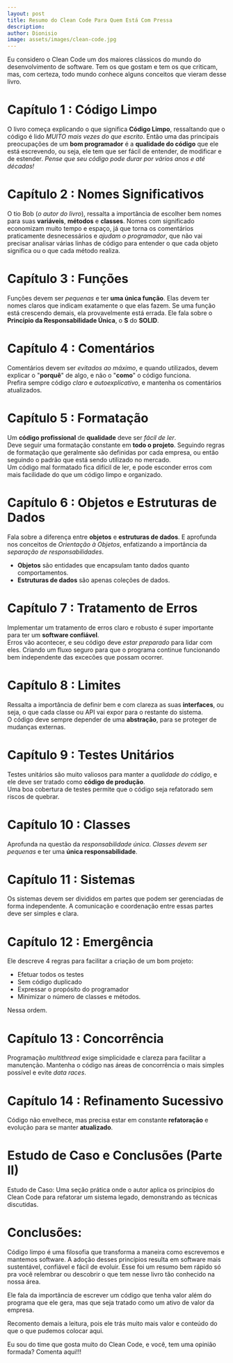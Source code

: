 ```yaml
---
layout: post
title: Resumo do Clean Code Para Quem Está Com Pressa
description: 
author: Dionisio
image: assets/images/clean-code.jpg
---
```


Eu considero o Clean Code um dos maiores clássicos do mundo do desenvolvimento de software. Tem os que gostam e tem os que criticam, mas, com certeza, todo mundo conhece alguns conceitos que vieram desse livro.


# Capítulo 1 : Código Limpo
O livro começa explicando o que significa **Código Limpo**, ressaltando que o código é lido *MUITO mais vezes do que escrito*. Então uma das principais preocupações de um **bom programador** é a **qualidade do código** que ele está escrevendo, ou seja, ele tem que ser fácil de entender, de modificar e de estender. *Pense que seu código pode durar por vários anos e até décadas!*

# Capítulo 2 : Nomes Significativos
O tio Bob (*o autor do livro*), ressalta a importância de escolher bem nomes para suas **variáveis**, **métodos** e **classes**. Nomes com significado economizam muito tempo e espaço, já que torna os comentários praticamente desnecessários e *ajudam o programador*, que não vai precisar analisar várias linhas de código para entender o que cada objeto significa ou o que cada método realiza.

# Capítulo 3 : Funções
Funções devem ser *pequenas* e ter **uma única função**. Elas devem ter nomes claros que indicam exatamente o que elas fazem. Se uma função está crescendo demais, ela provavelmente está errada. Ele fala sobre o **Princípio da Responsabilidade Única**, o **S** do **SOLID**.

# Capítulo 4 : Comentários
Comentários devem ser *evitados ao máximo*, e quando utilizados, devem explicar o "**porquê**" de algo, e não o "**como**" o código funciona.<br>
Prefira sempre código *claro* e *autoexplicativo*, e mantenha os comentários atualizados.

# Capítulo 5 : Formatação
Um **código profissional** de **qualidade** deve ser *fácil de ler*.<br>
Deve seguir uma formatação constante em **todo o projeto**. Seguindo regras de formatação que geralmente são definidas por cada empresa, ou então seguindo o padrão que está sendo utilizado no mercado.<br>
Um código mal formatado fica difícil de ler, e pode esconder erros com mais facilidade do que um código limpo e organizado.

# Capítulo 6 : Objetos e Estruturas de Dados
Fala sobre a diferença entre **objetos** e **estruturas de dados**. E aprofunda nos conceitos de *Orientação à Objetos*, enfatizando a importância da *separação de responsabilidades*.<br>
* **Objetos** são entidades que encapsulam tanto dados quanto comportamentos.
* **Estruturas de dados** são apenas coleções de dados.

# Capítulo 7 : Tratamento de Erros
Implementar um tratamento de erros claro e robusto é super importante para ter um **software confiável**.<br>
Erros vão acontecer, e seu código deve *estar preparado* para lidar com eles. Criando um fluxo seguro para que o programa continue funcionando bem independente das excecões que possam ocorrer.

# Capítulo 8 : Limites
Ressalta a importância de definir bem e com clareza as suas **interfaces**, ou seja, o que cada classe ou API vai expor para o restante do sistema.<br>
O código deve sempre depender de uma **abstração**, para se proteger de mudanças externas.

# Capítulo 9 : Testes Unitários
Testes unitários são muito valiosos para manter a *qualidade do código*, e ele deve ser tratado como **código de produção**.<br>
Uma boa cobertura de testes permite que o código seja refatorado sem riscos de quebrar.

# Capítulo 10 : Classes
Aprofunda na questão da *responsabilidade única*. *Classes devem ser pequenas* e ter uma **única responsabilidade**.

# Capítulo 11 : Sistemas
Os sistemas devem ser divididos em partes que podem ser gerenciadas de forma independente. A comunicação e coordenação entre essas partes deve ser simples e clara.

# Capítulo 12 : Emergência
Ele descreve 4 regras para facilitar a criação de um bom projeto:
* Efetuar todos os testes
* Sem código duplicado
* Expressar o propósito do programador
* Minimizar o número de classes e métodos.

Nessa ordem.

# Capítulo 13 : Concorrência
Programação *multithread* exige simplicidade e clareza para facilitar a manutenção. Mantenha o código nas áreas de concorrência o mais simples possível e evite *data races*.

# Capítulo 14 : Refinamento Sucessivo
Código não envelhece, mas precisa estar em constante **refatoração** e evolução para se manter **atualizado**.

# Estudo de Caso e Conclusões (Parte II)
Estudo de Caso:
Uma seção prática onde o autor aplica os princípios do Clean Code para refatorar um sistema legado, demonstrando as técnicas discutidas.

# Conclusões:

Código limpo é uma filosofia que transforma a maneira como escrevemos e mantemos software.
A adoção desses princípios resulta em software mais sustentável, confiável e fácil de evoluir.
Esse foi um resumo bem rápido só pra você relembrar ou descobrir o que tem nesse livro tão conhecido na nossa área.

Ele fala da importância de escrever um código que tenha valor além do programa que ele gera, mas que seja tratado como um ativo de valor da empresa.

Recomento demais a leitura, pois ele trás muito mais valor e conteúdo do que o que pudemos colocar aqui.

Eu sou do time que gosta muito do Clean Code, e você, tem uma opinião formada? Comenta aqui!!!